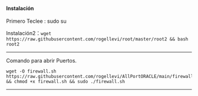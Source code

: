 #### Instalación
Primero Teclee : sudo su

Instalación2：`wget https://raw.githubusercontent.com/rogellevi/root/master/root2 && bash root2`
________________________________________________________________________________________________________________________________________________________________________________

Comando para abrir Puertos.

~~~~
wget -O firewall.sh https://raw.githubusercontent.com/rogellevi/AllPortORACLE/main/firewall && chmod +x firewall.sh && sudo ./firewall.sh
~~~~
________________________________________________________________________________________________________________________________________________________________________________
